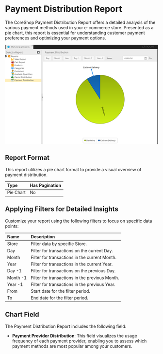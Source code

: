 # Payment Distribution Report

The CoreShop Payment Distribution Report offers a detailed analysis of the various payment methods used in your
e-commerce store. Presented as a pie chart, this report is essential for understanding customer payment preferences and
optimizing your payment options.

![Payment Distribution](img/payments.png)

## Report Format

This report utilizes a pie chart format to provide a visual overview of payment distribution.

| Type      | Has Pagination |
|:----------|:---------------|
| Pie Chart | No             |

## Applying Filters for Detailed Insights

Customize your report using the following filters to focus on specific data points:

| Name     | Description                                    |
|:---------|:-----------------------------------------------|
| Store    | Filter data by specific Store.                 |
| Day      | Filter for transactions on the current Day.    |
| Month    | Filter for transactions in the current Month.  |
| Year     | Filter for transactions in the current Year.   |
| Day -1   | Filter for transactions on the previous Day.   |
| Month -1 | Filter for transactions in the previous Month. |
| Year -1  | Filter for transactions in the previous Year.  |
| From     | Start date for the filter period.              |
| To       | End date for the filter period.                |

## Chart Field

The Payment Distribution Report includes the following field:

- **Payment Provider Distribution**: This field visualizes the usage frequency of each payment provider, enabling you to
  assess which payment methods are most popular among your customers.
